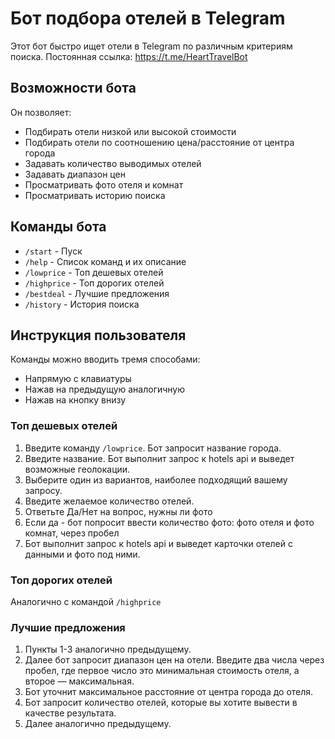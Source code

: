 # Бот подбора отелей в Telegram

Этот бот быстро ищет отели в Telegram по различным критериям поиска. 
Постоянная ссылка: https://t.me/HeartTravelBot

## Возможности бота

Он позволяет:
* Подбирать отели низкой или высокой стоимости
* Подбирать отели по соотношению цена/расстояние от центра города
* Задавать количество выводимых отелей
* Задавать диапазон цен
* Просматривать фото отеля и комнат
* Просматривать историю поиска


## Команды бота

* `/start` - Пуск
* `/help` - Список команд и их описание
* `/lowprice` - Топ дешевых отелей
* `/highprice` - Топ дорогих отелей
* `/bestdeal` - Лучшие предложения
* `/history` - История поиска

## Инструкция пользователя
Команды можно вводить тремя способами:
* Напрямую с клавиатуры
* Нажав на предыдущую аналогичную
* Нажав на кнопку внизу
### Топ дешевых отелей

1. Введите команду `/lowprice`. Бот запросит название города.
2. Введите название. Бот выполнит запрос к hotels api и выведет возможные геолокации.
3. Выберите один из вариантов, наиболее подходящий вашему запросу.
4. Введите желаемое количество отелей. 
5. Ответьте Да/Нет на вопрос, нужны ли фото
6. Если да - бот попросит ввести количество фото: фото отеля и фото комнат, через пробел
7. Бот выполнит запрос к hotels api и выведет карточки отелей с данными и фото под ними.

### Топ дорогих отелей

Аналогично с командой `/highprice`

### Лучшие предложения

1. Пункты 1-3 аналогично предыдущему.
2. Далее бот запросит диапазон цен на отели. Введите два числа через пробел, где первое число это минимальная стоимость отеля, а второе — максимальная. 
3. Бот уточнит максимальное расстояние от центра города до отеля. 
4. Бот запросит количество отелей, которые вы хотите вывести в качестве результата. 
5. Далее аналогично предыдущему.

